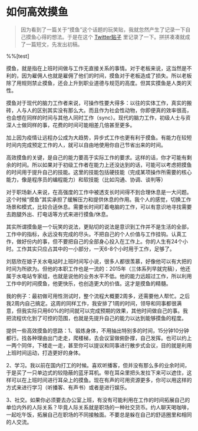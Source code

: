 # 如何高效摸鱼

> 因为看到了一篇关于“摸鱼”这个话题的玩笑贴，我就忽然产生了记录一下自己摸鱼心得的想法。于是在这个 [Twitter贴子](https://twitter.com/bearbig/status/1570171341776785408) 里记录了一下。拼拼凑凑就成了一篇短文，先发出初稿。

%%[test]

摸鱼，就是指在上班时间做与工作无直接关系的事情。对于老板来说，这当然是不利的，因为雇佣人也就是雇佣了他们的时间，摸鱼对于老板造成了损失。所以老板除了用规则禁止摸鱼，还会上升到职业道德与规范的高度。但其实摸鱼是人类的天性。

摸鱼对于现代的脑力工作者来说，可操作性要大得多：以往的实体工作，真实的搬砖，人与人的区别其实没有那么大。而且作为社会性动物，你即便真的效率很高，也会想在同样的时间与其他人同时工作（sync）。现代的脑力工作，初级人士与资深人士做同样的事，花费的时间可能相差几倍甚至更多。

加上因为疫情让远程办公成为大趋势，异步式工作也更有利于摸鱼。有能力在较短时间内完成预定工作的人，就可以自由地使用你自己节省出来的时间。

高效摸鱼的关键，是自己的能力要高于实际工作的要求。这样的话，你才可能有剩余的时间。所以如果对于初级工作者在能力上还没达到的话，可能可以考虑把摸鱼的时间用于提升自己的技能。这里的技能包括硬技能（完成某项操作所需要的核心能力，像是程序员的编程能力）和软技能（比如沟通、协调、谈判等）

对于职场新人来说，在高强度的工作中被透支长时间得不到合理休息是一大问题。这个时候“摸鱼”其实承担了缓解压力和提供休息的作用。我个人的感觉，切换工作场景和模式，比较合适休息。需要长时间盯着电脑的工作，可以有意识地寻找需要去跑腿外出、打电话等方式来进行摸鱼/休息。

其实所谓摸鱼是一个玩笑的说法，更贴切的说法是意识到工作并不是生活的全部，工作中的指标，永远没有完成的尽头。不把自己的个人价值与工作挂钩。认真工作，做好份内的事，但不要把自己的全部身心投入在工作上。你的人生有24个小时。工作其实只应占其中的一小部分，一天6-8个小时用于工作，足够了。

刘慈欣在娘子关水电站时上班时间写小说，很多人都很羡慕，好像他可以有大把的时间为所欲为。但他的本职工作也是一流的：2015年（三体系列早就完稿），他还属于水电站专家组，也就是说他的业务水平不低。他的能力远超过工作，所以利用工作中的时间摸鱼，他更快乐，也创造更大的价值。这才是摸鱼的精髓。

我的例子：最初做可用性测试时，整个流程大概要2周多，还需要他人帮忙。之后我2周内自己搞定。这周的同样工作，我安排了1周的时间，领导和同事都很满意，但我实际只用60%的时间就可以完成预期的效果，其他时间做自己的事。我把流程优化到了可控的范围，也就是先提升自己的能力以达到能够摸鱼的程度。

提供一些高效摸鱼的思路：1、锻炼身体，不用抽出特别多的时间，15分钟10分钟都行。找各种理由出门走走，爬楼梯，去会议室做俯卧撑，自己发挥。也可以约上一两个同伴，下楼走一走，甚至你可以提议和同事进行散步式会议，目的就是利用上班时间运动，打造更好的身体。

2、学习。我以前在国内打工的时候。喜欢听播客，但并没有那么多的业余时间，于是买了一只单边式的较隐蔽的蓝牙耳机。带在耳朵里把头发拉下来可以遮住，这样可以在上班时间进行耳朵上的摸鱼。现在有声的可用资源更多，你可以用这样的方式来进行学习（听播客、有声书）或者是进行娱乐。

3、社交。如果你必须要去办公室上班，有没有可能利用在工作的时间拓展自己的单位内外的人际关系？毕竟人际关系就是职场的一种社交货币。约人聊天喝咖啡，一起吃午饭，拓展自己在职场的不同接触面。不要总是躲在自己的舒适圈里和相同的人交流。
